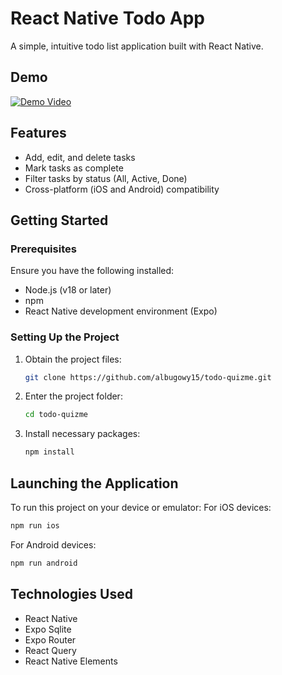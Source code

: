 # React Native Todo App

A simple, intuitive todo list application built with React Native.

## Demo

[![Demo Video](https://img.youtube.com/vi/9ZwieKp3a0M/0.jpg)](https://www.youtube.com/watch?v=9ZwieKp3a0M)

## Features

- Add, edit, and delete tasks
- Mark tasks as complete
- Filter tasks by status (All, Active, Done)
- Cross-platform (iOS and Android) compatibility

## Getting Started

### Prerequisites

Ensure you have the following installed:

- Node.js (v18 or later)
- npm
- React Native development environment (Expo)

### Setting Up the Project

1. Obtain the project files:
   ```sh
   git clone https://github.com/albugowy15/todo-quizme.git
   ```
2. Enter the project folder:
   ```sh
   cd todo-quizme
   ```
3. Install necessary packages:
   ```sh
   npm install
   ```

## Launching the Application

To run this project on your device or emulator:
For iOS devices:

```sh
npm run ios
```

For Android devices:

```sh
npm run android
```

## Technologies Used

- React Native
- Expo Sqlite
- Expo Router
- React Query
- React Native Elements
